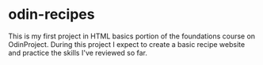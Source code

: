 # odin-recipes

This is my first project in HTML basics portion of the foundations course on OdinProject. During this project I expect to create a basic recipe website and practice the skills I've reviewed so far.
